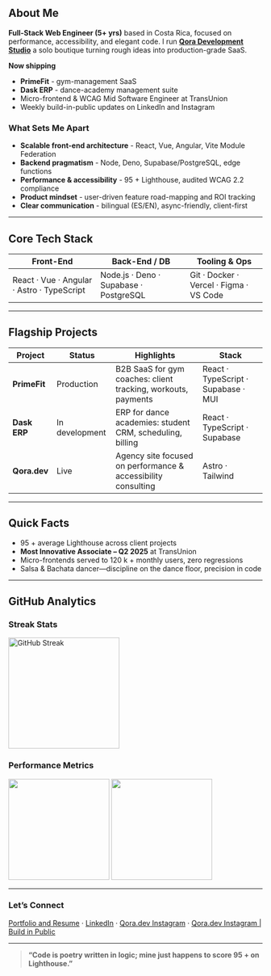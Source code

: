 ## About Me

**Full-Stack Web Engineer (5+ yrs)** based in Costa Rica, focused on performance, accessibility, and elegant code. I run **[Qora Development Studio](https://qora.dev)** a solo boutique turning rough ideas into production-grade SaaS.

**Now shipping**

- **PrimeFit** - gym-management SaaS
- **Dask ERP** - dance-academy management suite
- Micro-frontend & WCAG Mid Software Engineer at TransUnion
- Weekly build-in-public updates on LinkedIn and Instagram

### What Sets Me Apart

- **Scalable front-end architecture** - React, Vue, Angular, Vite Module Federation
- **Backend pragmatism** - Node, Deno, Supabase/PostgreSQL, edge functions
- **Performance & accessibility** - 95 + Lighthouse, audited WCAG 2.2 compliance
- **Product mindset** - user-driven feature road-mapping and ROI tracking
- **Clear communication** - bilingual (ES/EN), async-friendly, client-first

---

## Core Tech Stack

| Front-End                                  | Back-End / DB                          | Tooling & Ops                           |
| ------------------------------------------ | -------------------------------------- | --------------------------------------- |
| React · Vue · Angular · Astro · TypeScript | Node.js · Deno · Supabase · PostgreSQL | Git · Docker · Vercel · Figma · VS Code |

---

## Flagship Projects

| Project      | Status         | Highlights                                                    | Stack                               |
| ------------ | -------------- | ------------------------------------------------------------- | ----------------------------------- |
| **PrimeFit** | Production     | B2B SaaS for gym coaches: client tracking, workouts, payments | React · TypeScript · Supabase · MUI |
| **Dask ERP** | In development | ERP for dance academies: student CRM, scheduling, billing     | React · TypeScript · Supabase       |
| **Qora.dev** | Live           | Agency site focused on performance & accessibility consulting | Astro · Tailwind                    |

---

## Quick Facts

- 95 + average Lighthouse across client projects
- **Most Innovative Associate – Q2 2025** at TransUnion
- Micro-frontends served to 120 k + monthly users, zero regressions
- Salsa & Bachata dancer—discipline on the dance floor, precision in code

---

## GitHub Analytics

### Streak Stats

  <img height="220" src="https://github-readme-streak-stats.herokuapp.com?user=Diegocarque12&theme=tokyonight&hide_border=true&date_format=M%20j%5B%2C%20Y%5D&ring=00D4FF&fire=00D4FF&currStreakLabel=00D4FF" alt="GitHub Streak"/>
  
  ### Performance Metrics
  <div >
    <img height="200" src="https://github-readme-stats.vercel.app/api?username=Diegocarque12&show_icons=true&theme=tokyonight&hide_border=true&icon_color=00d4ff&title_color=00d4ff&text_color=c9d1d9&bg_color=0d1117&include_all_commits=true&count_private=true"/>
    <img height="200" src="https://github-readme-stats.vercel.app/api/top-langs/?username=Diegocarque12&layout=compact&theme=tokyonight&hide_border=true&title_color=00d4ff&text_color=c9d1d9&bg_color=0d1117&langs_count=8&hide=html,css"/>
  </div>

---

### Let’s Connect

[Portfolio and Resume](https://dcarvajal.me) · [LinkedIn](https://www.linkedin.com/in/luis-diego-carvajal) · [Qora.dev Instagram](https://www.instagram.com/qora.dev_/) · [Qora.dev Instagram | Build in Public](https://www.instagram.com/qora.build/)

---

> **“Code is poetry written in logic; mine just happens to score 95 + on Lighthouse.”**
